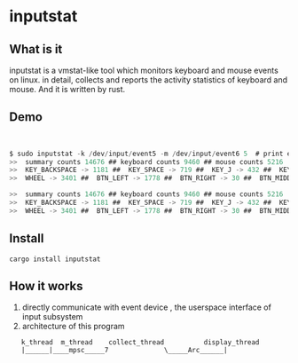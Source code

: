 # inputstat 

## What is it 
inputstat is a vmstat-like tool which monitors keyboard and mouse events on linux.
in detail, collects and reports the activity statistics of keyboard and mouse. And it is written by rust.

## Demo 

```c 
 

$ sudo inputstat -k /dev/input/event5 -m /dev/input/event6 5  # print every 5 seconds 
>>  summary counts 14676 ## keyboard counts 9460 ## mouse counts 5216
>>  KEY_BACKSPACE -> 1181 ##  KEY_SPACE -> 719 ##  KEY_J -> 432 ##  KEY_LEFTCTRL -> 402 ##  KEY_I -> 376 ## 
>>  WHEEL -> 3401 ##  BTN_LEFT -> 1778 ##  BTN_RIGHT -> 30 ##  BTN_MIDDLE -> 7 ## 

>>  summary counts 14676 ## keyboard counts 9460 ## mouse counts 5216
>>  KEY_BACKSPACE -> 1181 ##  KEY_SPACE -> 719 ##  KEY_J -> 432 ##  KEY_LEFTCTRL -> 402 ##  KEY_I -> 376 ## 
>>  WHEEL -> 3401 ##  BTN_LEFT -> 1778 ##  BTN_RIGHT -> 30 ##  BTN_MIDDLE -> 7 ## 


```


## Install

```shell
cargo install inputstat
```

## How it works

1. directly communicate with event device , the userspace interface of input subsystem
2. architecture of this program
```
   k_thread  m_thread    collect_thread          display_thread 
   |______|____mpsc_____7              \_____Arc______|
```


## 
